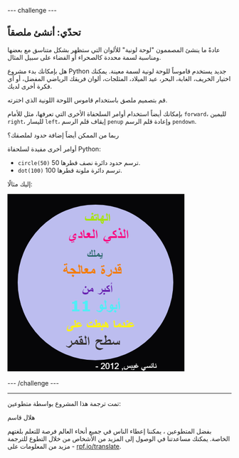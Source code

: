 --- challenge ---

## تحدّي: أنشئ ملصقاً

عادةً ما ينشئ المصممون "لوحة لونية" للألوان التي ستظهر بشكل متناسق مع بعضها ومناسبة لسمة محددة كالصحراء أو الفضاء على سبيل المثال.

هل بإمكانك بدء مشروع Python جديد يستخدم قاموساً للوحة لونية لسمة معينة. يمكنك اختيار الخريف، الغابة، البحر، عيد الميلاد، المثلجات، ألوان فريقك الرياضي المفضل، أو أي فكرة أخرى لديك.

قم بتصميم ملصق باستخدام قاموس اللوحة اللونية الذي اخترته.

بإمكانك أيضاً استخدام أوامر السلحفاة الأخرى التي تعرفها، مثل للأمام `forward`، لليمين `right`، لليسار `left`، إيقاف قلم الرسم `penup` وإعادة قلم الرسم `pendown`.

ربما من الممكن أيضاً إضافة حدود لملصقك؟

أوامر أخرى مفيدة لسلحفاة Python:

+ `circle(50)` ترسم حدود دائرة نصف قطرها 50.
+ `dot(100)` ترسم دائرة ملونة قطرها 100. 

إليك مثالًا:

![لقطة شاشة](images/colourful-finished.png)

--- /challenge ---


***
تمت ترجمة هذا المشروع بواسطة متطوعين:

هلال قاسم

بفضل المتطوعين ، يمكننا إعطاء الناس في جميع أنحاء العالم فرصة للتعلم بلغتهم الخاصة. يمكنك مساعدتنا في الوصول إلى المزيد من الأشخاص من خلال التطوع للترجمة - مزيد من المعلومات على [rpf.io/translate](https://rpf.io/translate).